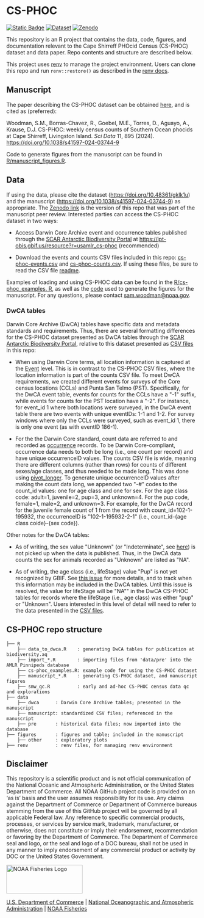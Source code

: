 # CS-PHOC

<!-- badges: start -->
[![Static Badge](https://img.shields.io/badge/Manuscript-s41597–024–03744–9-green)](https://doi.org/10.1038/s41597-024-03744-9)
[![Dataset](https://img.shields.io/badge/DwC–A%20Dataset-10.48361/gklk1u-violet)](https://doi.org/10.48361/gklk1u)
[![Zenodo](https://zenodo.org/badge/DOI/10.5281/zenodo.12735249.svg)](https://doi.org/10.5281/zenodo.12735249) 
<!-- badges: end -->

This repository is an R project that contains the data, code, figures, and documentation relevant to the Cape Shirreff PHOcid Census (CS-PHOC) dataset and data paper. Repo contents and structure are described below.

This project uses [renv](https://github.com/rstudio/renv/) to manage the project environment. Users can clone this repo and run `renv::restore()` as described in the [renv docs](https://rstudio.github.io/renv/).

## Manuscript

The paper describing the CS-PHOC dataset can be obtained [here](https://doi.org/10.1038/s41597-024-03744-9), and is cited as (preferred):

Woodman, S.M., Borras-Chavez, R., Goebel, M.E., Torres, D., Aguayo, A., Krause, D.J. CS-PHOC: weekly census counts of Southern Ocean phocids at Cape Shirreff, Livingston Island. *Sci Data* 11, 895 (2024). https://doi.org/10.1038/s41597-024-03744-9

Code to generate figures from the manuscript can be found in [R/manuscript_figures.R](R/manuscript_figures.R).

## Data

If using the data, please cite the dataset (<https://doi.org/10.48361/gklk1u>) and the manuscript (<https://doi.org/10.1038/s41597-024-03744-9>) as appropriate. The [Zenodo link](https://doi.org/10.5281/zenodo.12735249) is the version of this repo that was part of the manuscript peer review. Interested parties can access the CS-PHOC dataset in two ways:

-   Access Darwin Core Archive event and occurrence tables published through the [SCAR Antarctic Biodiversity Portal](https://www.biodiversity.aq/) at <https://ipt-obis.gbif.us/resource?r=usamlr_cs-phoc> (recommended)

-   Download the events and counts CSV files included in this repo: [cs-phoc-events.csv](data/manuscript/cs-phoc-events.csv) and [cs-phoc-counts.csv](data/manuscript/cs-phoc-counts.csv). If using these files, be sure to read the CSV file [readme](data/manuscript/README.md).

Examples of loading and using CS-PHOC data can be found in the [R/cs-phoc_examples. R](R/cs-phoc_examples.R), as well as the [code](R/manuscript_figures.R) used to generate the figures for the manuscript. For any questions, please contact [sam.woodman\@noaa.gov](mailto:sam.woodman@noaa.gov).


### DwCA tables

Darwin Core Archive (DwCA) tables have specific data and metadata standards and requirements. Thus, there are several formatting differences for the CS-PHOC dataset presented as DwCA tables through the [SCAR Antarctic Biodiversity Portal](https://www.biodiversity.aq/), relative to this dataset presented as [CSV files](data/manuscript) in this repo:

-   When using Darwin Core terms, all location information is captured at the [Event](https://dwc.tdwg.org/terms/#event) level. This is in contrast to the CS-PHOC CSV files, where the location information is part of the counts CSV file. To meet DwCA requirements, we created different events for surveys of the Core census locations (CCLs) and Punta San Telmo (PST). Specifically, for the DwCA event table, events for counts for the CCLs have a "-1" suffix, while events for counts for the PST location have a "-2". For instance, for event_id 1 where both locations were surveyed, in the DwCA event table there are two events with unique eventIDs: 1-1 and 1-2. For survey windows where only the CCLs were surveyed, such as event_id 1, there is only one event (as with eventID 186-1).

-   For the the Darwin Core standard, count data are referred to and recorded as [occurrence](https://dwc.tdwg.org/terms/#occurrence) records. To be Darwin Core-compliant, occurrence data needs to both be long (i.e., one count per record) and have unique occurrenceID values. The counts CSV file is wide, meaning there are different columns (rather than rows) for counts of different sexes/age classes, and thus needed to be made long. This was done using [pivot_longer](https://tidyr.tidyverse.org/reference/pivot_longer.html). To generate unique occurrenceID values after making the count data long, we appended two "-#" codes to the count_id values: one for age class and one for sex. For the age class code: adult=1, juvenile=2, pup=3, and unknown=4. For the pup code, female=1, male=2, and unknown=3. For example, for the DwCA record for the juvenile female count of 1 from the record with count_id=102-1-195932, the occurrenceID is "102-1-195932-2-1" (i.e., count_id-{age class coide}-{sex code}).

Other notes for the DwCA tables:

-   As of writing, the sex value "Unknown" (or "Indeterminate", see [here](https://registry.gbif.org/vocabulary/Sex/concepts)) is not picked up when the data is published. Thus, in the DwCA data counts the sex for animals recorded as "Unknown" are listed as "NA".

-   As of writing, the age class (i.e., lifeStage) value "Pup" is not yet recognized by GBIF. See [this issue](https://github.com/gbif/vocabulary/issues/131) for more details, and to track when this information may be included in the DwCA tables. Until this issue is resolved, the value for lifeStage will be "NA"" in the DwCA CS-PHOC tables for records where the lifeStage (i.e., age class) was either "pup" or "Unknown". Users interested in this level of detail will need to refer to the data presented in the [CSV files](data/manuscript).

## CS-PHOC repo structure

```         
├── R
    ├── data_to_dwca.R    : generating DwCA tables for publication at biodiversity.aq
    ├── import_*.R        : importing files from 'data/pre' into the AMLR Pinnipeds database
    ├── cs-phoc_examples.R: example code for using the CS-PHOC dataset
    ├── manuscript_*.R    : generating CS-PHOC dataset, and manuscript figures
    ├── smw_qc.R          : early and ad-hoc CS-PHOC census data qc and explorations
├── data
    ├── dwca      : Darwin Core Archive tables; presented in the manuscript
    ├── manuscript: standardized CSV files; referenced in the manuscript
    ├── pre       : historical data files; now imported into the database
├── figures       : figures and table; included in the manuscript
    ├── other     : exploratory plots
├── renv          : renv files, for managing renv environment
```

## Disclaimer

This repository is a scientific product and is not official communication of the National Oceanic and Atmospheric Administration, or the United States Department of Commerce. All NOAA GitHub project code is provided on an ‘as is’ basis and the user assumes responsibility for its use. Any claims against the Department of Commerce or Department of Commerce bureaus stemming from the use of this GitHub project will be governed by all applicable Federal law. Any reference to specific commercial products, processes, or services by service mark, trademark, manufacturer, or otherwise, does not constitute or imply their endorsement, recommendation or favoring by the Department of Commerce. The Department of Commerce seal and logo, or the seal and logo of a DOC bureau, shall not be used in any manner to imply endorsement of any commercial product or activity by DOC or the United States Government.

<img src="https://raw.githubusercontent.com/nmfs-fish-tools/nmfspalette/main/man/figures/noaa-fisheries-rgb-2line-horizontal-small.png" alt="NOAA Fisheries Logo" width="200" style="height: 75px !important;"/>

[U.S. Department of Commerce](https://www.commerce.gov/) \| [National Oceanographic and Atmospheric Administration](https://www.noaa.gov) \| [NOAA Fisheries](https://www.fisheries.noaa.gov/)
